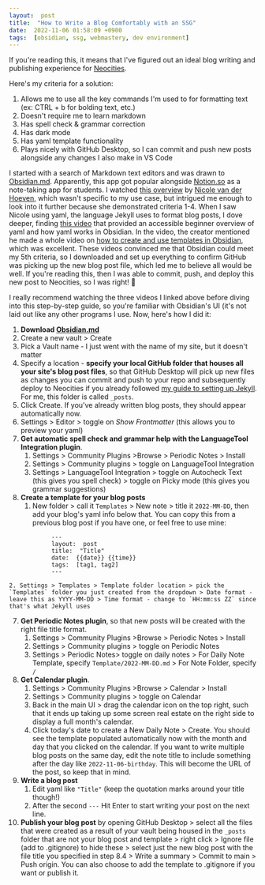 ```yaml
---
layout:  post
title:  "How to Write a Blog Comfortably with an SSG"
date:  2022-11-06 01:58:09 +0900
tags:  [obsidian, ssg, webmastery, dev environment]
---
```

If you're reading this, it means that I've figured out an ideal blog writing and publishing experience for [Neocities](http://neocities.org). 
<!--excerpt-->  
Here's my criteria for a solution:
1. Allows me to use all the key commands I'm used to for formatting text (ex: CTRL + b for bolding text, etc.)
2. Doesn't require me to learn markdown 
3. Has spell check & grammar correction 
4. Has dark mode
5. Has yaml template functionality
6. Plays nicely with GitHub Desktop, so I can commit and push new posts alongside any changes I also make in VS Code

I started with a search of Markdown text editors and was drawn to [Obsidian.md](https://obsidian.md/). Apparently, this app got popular alongside [Notion.so](http://notion.so) as a note-taking app for students. I watched [this overview](https://www.youtube.com/watch?v=OUrOfIqvGS4&ab_channel=NicolevanderHoeven) by [Nicole van der Hoeven](https://www.youtube.com/c/NicolevanderHoeven), which wasn't specific to my use case, but intrigued me enough to look into it further because she demonstrated criteria 1-4. When I saw Nicole using yaml, the language Jekyll uses to format blog posts, I dove deeper, finding [this video](https://www.youtube.com/watch?v=an8iBB_8ShE&ab_channel=FromSergio) that provided an accessible beginner overview of yaml and how yaml works in Obsidian. In the video, the creator mentioned he made a whole video on [how to create and use templates in Obsidian](https://www.youtube.com/watch?v=n22GOk5fKAg&ab_channel=FromSergio), which was excellent. These videos convinced me that Obsidian could meet my 5th criteria, so I downloaded and set up everything to confirm GitHub was picking up the new blog post file, which led me to believe all would be well. If you're reading this, then I was able to commit, push, and deploy this new post to Neocities, so I was right! 🥳

I really recommend watching the three videos I linked above before diving into this step-by-step guide, so you're familiar with Obsidian's UI (it's not laid out like any other programs I use. Now, here's how I did it:
1. **Download [Obsidian.md](https://obsidian.md/)**
2. Create a new vault > Create
3. Pick a Vault name - I just went with the name of my site, but it doesn't matter
4. Specify a location - **specify your local GitHub folder that houses all your site's blog post files**, so that GitHub Desktop will pick up new files as changes you can commit and push to your repo and subsequently deploy to Neocities if you already followed [my guide to setting up Jekyll](https://lostletters.neocities.org/2022/11/02/jekyll.html). For me, this folder is called `_posts`.
5. Click Create. If you've already written blog posts, they should appear automatically now. 
6. Settings > Editor > toggle on *Show Frontmatter* (this allows you to preview your yaml)
7. **Get automatic spell check and grammar help with the LanguageTool Integration plugin**.
	1. Settings > Community Plugins >Browse > Periodic Notes > Install
	2. Settings > Community plugins > toggle on LanguageTool Integration
	3. Settings > LanguageTool Integration > toggle on Autocheck Text (this gives you spell check) > toggle on Picky mode (this gives you grammar suggestions)
8. **Create a template for your blog posts**
	1. New folder > call it `Templates` > New note > title it `2022-MM-DD`, then add your blog's yaml info below that. You can copy this from a previous blog post if you have one, or feel free to use mine:
```
			---
			layout:  post
			title:  "Title"
			date:  {{date}} {{time}}
			tags:  [tag1, tag2]  
			---
```
	2. Settings > Templates > Template folder location > pick the `Templates` folder you just created from the dropdown > Date format - leave this as YYYY-MM-DD > Time format - change to `HH:mm:ss ZZ` since that's what Jekyll uses
7. **Get Periodic Notes plugin**, so that new posts will be created with the right file title format.
	1. Settings > Community Plugins >Browse > Periodic Notes > Install
	2. Settings > Community plugins > toggle on Periodic Notes
	3. Settings > Periodic Notes> toggle on daily notes > For Daily Note Template, specify `Template/2022-MM-DD.md` > For Note Folder, specify `/`
8. **Get Calendar plugin**.
	1. Settings > Community Plugins >Browse > Calendar > Install
	2. Settings > Community plugins > toggle on Calendar
	3. Back in the main UI > drag the calendar icon on the top right, such that it ends up taking up some screen real estate on the right side to display a full month's calendar.
	4. Click today's date to create a New Daily Note > Create. You should see the template populated automatically now with the month and day that you clicked on the calendar. If you want to write multiple blog posts on the same day, edit the note title to include something after the day like `2022-11-06-birthday`. This will become the URL of the post, so keep that in mind. 
9. **Write a blog post**
	1. Edit yaml like `"Title"` (keep the quotation marks around your title though!)
	2. After the second `---` Hit Enter to start writing your post on the next line. 
10. **Publish your blog post** by opening GitHub Desktop > select all the files that were created as a result of your vault being housed in the `_posts` folder that are not your blog post and template > right click > Ignore file (add to .gitignore) to hide these > select just the new blog post with the file title you specified in step 8.4 > Write a summary > Commit to main > Push origin. You can also choose to add the template to .gitignore if you want or publish it. 